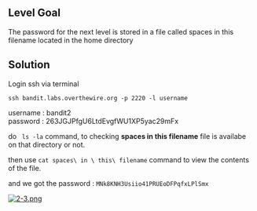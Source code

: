## Level Goal

The password for the next level is stored in a file called spaces in this filename located in the home directory

## Solution

Login ssh via terminal

``` 
ssh bandit.labs.overthewire.org -p 2220 -l username 
```

username : bandit2 <br>
password : 263JGJPfgU6LtdEvgfWU1XP5yac29mFx 

do ``` ls -la``` command, to checking **spaces in this filename** file is availabe on that directory or not. 

then use ```cat spaces\ in \ this\ filename``` command to view the contents of the file.

and we got the password : ```MNk8KNH3Usiio41PRUEoDFPqfxLPlSmx```

[![2-3.png](https://i.postimg.cc/g221WwMR/2-3.png)](https://postimg.cc/zV4xwfYX)
